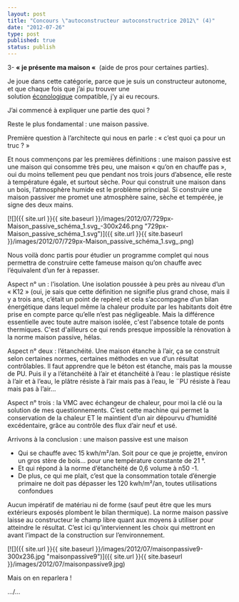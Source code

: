 ```yaml
---
layout: post
title: "Concours \"autoconstructeur autoconstructrice 2012\" (4)"
date: "2012-07-26"
type: post
published: true
status: publish
---
```


3- **« je présente ma maison «**  (aide de pros pour certaines parties).

Je joue dans cette catégorie, parce que je suis un constructeur autonome, et que chaque fois que j’ai pu trouver une solution [éconologique](http://econology.fr) compatible, j’y ai eu recours.

J’ai commencé à expliquer une partie des quoi ?

Reste le plus fondamental : une maison passive.

Première question à l’architecte qui nous en parle : « c’est quoi ça pour un truc ? »

Et nous commençons par les premières définitions : une maison passive est une maison qui consomme très peu, une maison « qu’on en chauffe pas », oui du moins tellement peu que pendant nos trois jours d’absence, elle reste à température égale, et surtout sèche. Pour qui construit une maison dans un bois, l’atmosphère humide est le problème principal. Si construire une maison passiver me promet une atmosphère saine, sèche et tempérée, je signe des deux mains.

[![]({{ site.url }}{{ site.baseurl }}/images/2012/07/729px-Maison_passive_schéma_1.svg_-300x246.png "729px-Maison_passive_schéma_1.svg")]({{ site.url }}{{ site.baseurl }}/images/2012/07/729px-Maison_passive_schéma_1.svg_.png)

Nous voilà donc partis pour étudier un programme complet qui nous permettra de construire cette fameuse maison qu’on chauffe avec l’équivalent d’un fer à repasser.

Aspect n° un : l’isolation. Une isolation poussée à peu près au niveau d’un « K12 » (oui, je sais que cette définition ne signifie plus grand chose, mais il y a trois ans, c’était un point de repère) et cela s’accompagne d’un bilan énergétique dans lequel même la chaleur produite par les habitants doit être prise en compte parce qu’elle n’est pas négligeable. Mais la différence essentielle avec toute autre maison isolée, c'est l'absence totale de ponts thermiques. C'est d'ailleurs ce qui rends presque impossible la rénovation à la norme maison passive, hélas.

Aspect n° deux : l’étanchéité. Une maison étanche à l’air, ça se construit selon certaines normes, certaines méthodes en vue d’un résultat contrôlables. Il faut apprendre que le béton est étanche, mais pas la mousse de PU. Puis il y a l’étanchéité à l’air et étanchéité à l’eau : le plastique résiste à l’air et à l’eau, le plâtre résiste à l’air mais pas à l’eau, le ¨PU résiste à l’eau mais pas à l’air…

Aspect n° trois : la VMC avec échangeur de chaleur, pour moi la clé ou la solution de mes questionnements. C’est cette machine qui permet la conservation de la chaleur ET le maintient d’un air dépourvu d’humidité excédentaire, grâce au contrôle des flux d’air neuf et usé.

Arrivons à la conclusion : une maison passive est une maison

- Qui se chauffe avec 15 kwh/m²/an. Soit pour ce que je projette, environ un gros stère de bois… pour une température constante de 21 °.
- Et qui répond à la norme d’étanchéité de 0,6 volume à n50 \-1.
- De plus, ce qui me plait, c’est que la consommation totale d’énergie primaire ne doit pas dépasser les 120 kwh/m²/an, toutes utilisations confondues

Aucun impératif de matériau ni de forme (sauf peut être que les murs extérieurs exposés plombent le bilan thermique). La norme maison passive laisse au constructeur le champ libre quant aux moyens à utiliser pour atteindre le résultat. C’est ici qu’interviennent les choix qui mettront en avant l’impact de la construction sur l’environnement.

[![]({{ site.url }}{{ site.baseurl }}/images/2012/07/maisonpassive9-300x236.jpg "maisonpassive9")]({{ site.url }}{{ site.baseurl }}/images/2012/07/maisonpassive9.jpg)

Mais on en reparlera !

…/…
